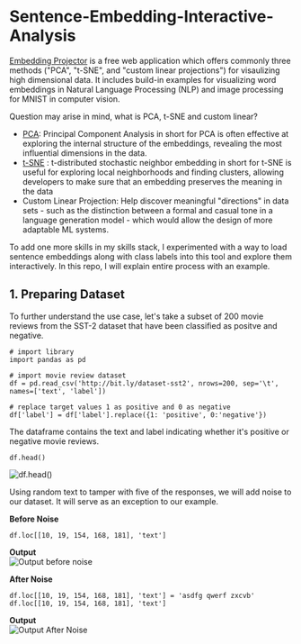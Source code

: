 # Sentence-Embedding-Interactive-Analysis

[Embedding Projector](https://projector.tensorflow.org/) is a free web application which offers commonly three methods ("PCA", "t-SNE", and "custom linear projections") for visaulizing high dimensional data. It includes build-in examples for visualizing word embeddings in Natural Language Processing (NLP) and image processing for MNIST in computer vision.

Question may arise in mind, what is PCA, t-SNE and custom linear? 

- [PCA](https://en.wikipedia.org/wiki/Principal_component_analysis): Principal Component Analysis in short for PCA is often effective at exploring the internal structure of the embeddings, revealing the most influential dimensions in the data.
- [t-SNE](https://en.wikipedia.org/wiki/T-distributed_stochastic_neighbor_embedding) : t-distributed stochastic neighbor embedding in short for t-SNE is useful for exploring local neighborhoods and finding clusters, allowing developers to make sure that an embedding preserves the meaning in the data
- Custom Linear Projection: Help discover meaningful "directions" in data sets - such as the distinction between a formal and casual tone in a language generation model - which would allow the design of more adaptable ML systems.

To add one more skills in my skills stack, I experimented with a way to load sentence embeddings along with class labels into this tool and explore them interactively. In this repo, I will explain entire process with an example. 

## 1. Preparing Dataset

 To further understand the use case, let's take a subset of 200 movie reviews from the SST-2 dataset that have been classified as positve and negative.
 
 ```
 # import library
import pandas as pd

# import movie review dataset
df = pd.read_csv('http://bit.ly/dataset-sst2', nrows=200, sep='\t', names=['text', 'label'])

# replace target values 1 as positive and 0 as negative
df['label'] = df['label'].replace({1: 'positive', 0:'negative'})
 ```

The dataframe contains the text and label indicating whether it's positive or negative movie reviews. 
```
df.head()
```
![df.head()](https://user-images.githubusercontent.com/40186859/189808973-f0b1820b-32c8-42b8-91ae-fc88c8324da4.png)

Using random text to tamper with five of the responses, we will add noise to our dataset. It will serve as an exception to our example.

**Before Noise**

```
df.loc[[10, 19, 154, 168, 181], 'text']
```

**Output** <br>
![Output before noise](https://user-images.githubusercontent.com/40186859/189809642-82352588-26ee-4a53-b7ae-3a20c5705e83.png)

**After Noise**

```
df.loc[[10, 19, 154, 168, 181], 'text'] = 'asdfg qwerf zxcvb'
df.loc[[10, 19, 154, 168, 181], 'text']
```

**Output** <br>
![Output After Noise](https://user-images.githubusercontent.com/40186859/189809887-77cce82e-7f26-4335-98fc-e124574d394c.png)

